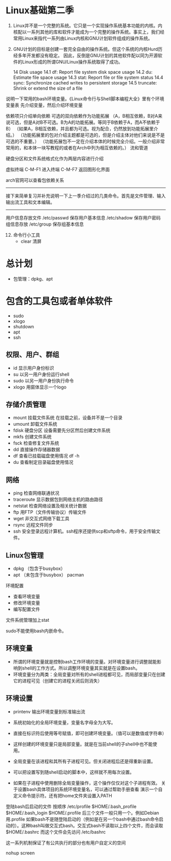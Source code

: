 # Linux基础第二季

1. Linux并不是一个完整的系统。它只是一个实现操作系统基本功能的内核。内核配以一系列其他的库和软件才能成为一个完整的操作系统。事实上，我们经常用Linux来指代一系列由Linux内核和GNU计划软件组成的操作系统。
1. GNU计划的目标是创建一套完全自由的操作系统。但这个系统的内核Hurd历经多年开发都没有稳定。 因此，反倒是GNU计划的其他软件配以同为开源软件的Linux形成的所谓GNU/Linux操作系统取得了成功。

    14 Disk usage
        14.1 df: Report file system disk space usage
        14.2 du: Estimate file space usage
        14.3 stat: Report file or file system status
        14.4 sync: Synchronize cached writes to persistent storage
        14.5 truncate: Shrink or extend the size of a file

说明一下常用的bash环境变量。《Linux命令行与Shell脚本编程大全》里有个环境变量表
先介绍变量，然后介绍环境变量

依赖项只介绍单向依赖
可选的双向依赖作为功能拓展
（A，B相互依赖，B对A来说可选，但是A对B不可选。B为A的功能拓展。等同于B依赖于A，而A不依赖于B）
（如果A，B相互依赖，并且都为可选。视为配合，仍然放到功能拓展里介绍。）
（功能拓展里的包对介绍主题都是可选的，但是介绍主体对他们来说是不是可选的不重要。）
（功能拓展包不一定在介绍本体的时候完全介绍。一般介绍非常常用的，和本体一块写教程的或者在Arch中列为相互依赖的。）
流和管道

硬盘分区和文件系统格式化作为两层内容进行介绍

虚拟终端
C-M-F1 进入终端
C-M-F7 返回图形化界面

arch官网可以查看包依赖关系

****
接下来简单复习并补充说明一下上一季介绍过的几类命令。首先是文件管理、输入输出流工具和文本编辑。
****


用户信息存放文件
/etc/passwd 保存用户基本信息
/etc/shadow 保存用户密码
组信息存放
/etc/group 保存组基本信息

12. 命令行小工具
    * clear 清屏
# 总计划
* 包管理：dpkg、apt
# 包含的工具包或者单体软件
* sudo
* xlogo
* shutdown
* apt
* ssh

## 权限、用户、群组
* id 显示用户身份标识
* su 以另一用户身份运行shell
* sudo 以另一用户身份执行命令
* xlogo 用窗体显示一个logo
## 存储介质管理
* mount 挂载文件系统 在挂载之前，设备并不是一个目录
* umount 卸载文件系统
* fdisk 硬盘分区 设备需要先分区然后创建文件系统
* mkfs 创建文件系统
* fsck 检查修复文件系统
* dd 直接操作存储器数据
* df 查看已挂载磁盘使用情况    df -h
* du 查看制定目录磁盘使用情况
## 网络
* ping 检查网络联通状况
* traceroute 显示数据包到网络主机的路由路径
* netstat 检查网络设置及相关统计数据
* ftp 用FTP（文件传输协议）传输文件
* wget 非交互式网络下载工具
* rsync 远程文件同步
* ssh 安全登录远程计算机。ssh程序还提供scp和sftp命令，用于安全传输文件。
## Linux包管理
* dpkg （包含于busybox）
* apt （未包含于busybox）
pacman

环境配置
* 查看环境变量
* 修改环境变量
* 编写配置文件

文件系统管理加上stat

sudo不能使用bash内嵌命令。

## 环境变量 
* 所谓的环境变量就是控制bash工作环境的变量。对环境变量进行调整就能影响到shell的工作方式。所以调整环境变量其实就是在设置bash。
* 环境变量分为两类：全局变量对所有的shell进程都可见，而局部变量只在创建它的进程可见（创建它的进程关闭后则消失）
## 环境设置
* printenv 输出环境变量到标准输出流

* 系统初始化的全局环境变量，变量名字母全为大写。
* 直接在标识符后使用等号赋值，即可创建环境变量。（值可以是数值或字符串）
* 这样创建的环境变量只是局部变量。就是在当前shell的子shell中也不能使用。
* 全局变量在该进程和其所有子进程可见。但关闭进程后还是得重新设置。
* 可以把设置写到随shell启动的脚本中，这样就不用每次设置。
* 如果在子进程中使用删除全局变量操作，这个操作仅仅对这个子进程有效。
关于设置bash具体项目的系统环境变量名，可以通过帮助手册查看
演示一个自定义命令提示符。还有把home文件夹设置入PATH

登陆bash后启动的文件
按顺序
/etc/profile
$HOME/.bash_profile
$HOME/.bash_login
$HOME/.profile
后三个文件一般只用一个。例如Debian用.profile
如果bash不是随登陆启动的（例如是在另一个bash中通过bash命令启动的）。这种bash叫做交互式bash。交互式bash不读取以上四个文件，而会读取
$HOME/.bashrc
而这个文件会先访问
/etc/bashrc

这一系列机制保证了有公共执行的部分也有用户自定义的空间

nohup
screen
